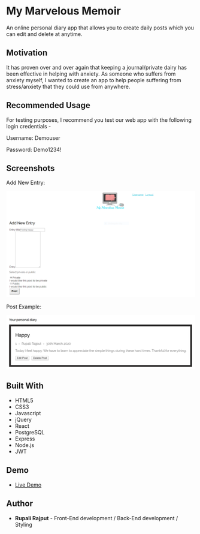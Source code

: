 # My Marvelous Memoir

An online personal diary app that allows you to create daily posts which you can edit and delete at anytime.

## Motivation

It has proven over and over again that keeping a journal/private dairy has been effective in helping with anxiety. As someone who suffers from anxiety myself, I wanted to create an app to help people suffering from stress/anxiety that they could use from anywhere.

## Recommended Usage

For testing purposes, I recommend you test our web app with the following login credentials -

Username: Demouser

Password: Demo1234!

## Screenshots

Add New Entry:

![Add New Entry](screenshots/newpostscreenshot.PNG)

Post Example:

![Post Entries](screenshots/postscreenshot.PNG)

## Built With

- HTML5
- CSS3
- Javascript
- jQuery
- React
- PostgreSQL
- Express
- Node.js
- JWT

## Demo

- [Live Demo](https://mymarvelousmemoir.now.sh/)

## Author

- **Rupali Rajput** - Front-End development / Back-End development / Styling
